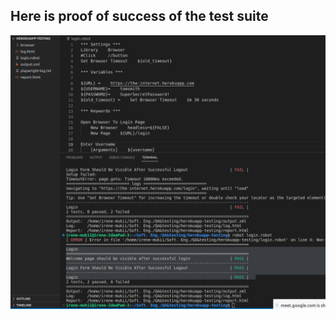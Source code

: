 ## Here is proof of success of the test suite
![Click here](/images/Screenshot%20from%202023-02-20%2011-21-49.png)

